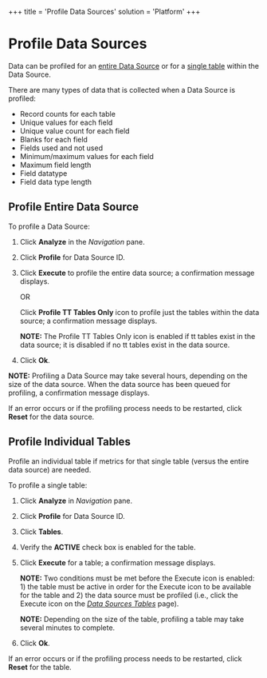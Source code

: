 +++
title = 'Profile Data Sources'
solution = 'Platform'
+++

# Profile Data Sources

Data can be profiled for an [entire Data
Source](#Profile_Entire_Data_Source) or for a [single
table](#Profile_Individual_Tables) within the Data Source.

There are many types of data that is collected when a Data Source is
profiled:

  - Record counts for each table
  - Unique values for each field
  - Unique value count for each field
  - Blanks for each field
  - Fields used and not used
  - Minimum/maximum values for each field
  - Maximum field length
  - Field datatype
  - Field data type
length

## <span id="Profile_Entire_Data_Source"></span>Profile Entire Data Source

To profile a Data Source:

1.  Click **Analyze** in the *Navigation* pane.

2.  Click **Profile** for Data Source ID.

3.  Click **Execute** to profile the entire data source; a confirmation
    message displays.
    
    OR
    
    Click <span style="font-weight: bold;">Profile TT Tables Only</span>
    icon to profile just the tables within the data source; a
    confirmation message displays.
    
    **NOTE:** The Profile TT Tables Only icon is enabled if tt tables
    exist in the data source; it is disabled if no tt tables exist in
    the data source.

4.  Click **Ok**.

**NOTE:** Profiling a Data Source may take several hours, depending on
the size of the data source. When the data source has been queued for
profiling, a confirmation message displays.

If an error occurs or if the profiling process needs to be restarted,
click **Reset** for the data source.

## <span id="Profile_Individual_Tables"></span>Profile Individual Tables

Profile an individual table if metrics for that single table (versus the
entire data source) are needed.

To profile a single table:

1.  Click **Analyze** in *Navigation* pane.

2.  Click **Profile** for Data Source ID.

3.  Click **Tables**.

4.  Verify the <span style="font-weight: bold;">ACTIVE</span> check box
    is enabled for the table.

5.  Click **Execute** for a table; a confirmation message displays.
    
    **NOTE:** Two conditions must be met before the Execute icon is
    enabled: 1) the table must be active in order for the Execute icon
    to be available for the table and 2) the data source must be
    profiled (i.e., click the Execute icon on the *[Data Sources
    Tables](../Page_Desc/Data_Sources_Tables)* page).
    
    **NOTE:** Depending on the size of the table, profiling a table may
    take several minutes to complete.

6.  Click **Ok**.

If an error occurs or if the profiling process needs to be restarted,
click **Reset** for the table.
